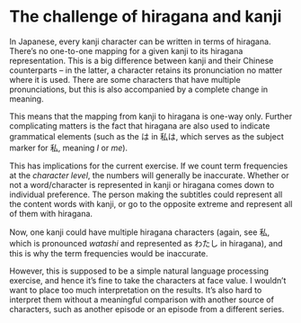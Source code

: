 # The challenge of hiragana and kanji

In Japanese, every kanji character can be written in terms of hiragana. There’s no one-to-one 
mapping for a given kanji to its hiragana representation. This is a big difference between kanji 
and their Chinese counterparts – in the latter, a character retains its pronunciation no matter 
where it is used. There are some characters that have multiple pronunciations, but this is also 
accompanied by a complete change in meaning.

This means that the mapping from kanji to hiragana is one-way only. Further complicating matters 
is the fact that hiragana are also used to indicate grammatical elements (such as the は in 私は, 
which serves as the subject marker for 私, meaning _I_ or _me_).

This has implications for the current exercise. If we count term frequencies at the _character 
level_, the numbers will generally be inaccurate. Whether or not a word/character is represented 
in kanji or hiragana comes down to individual preference. The person making the subtitles could 
represent all the content words with kanji, or go to the opposite extreme and represent all of 
them with hiragana.

Now, one kanji could have multiple hiragana characters (again, see 私, which is pronounced 
_watashi_ and represented as わたし in hiragana), and this is why the term frequencies would be 
inaccurate.

However, this is supposed to be a simple natural language processing exercise, and hence it’s 
fine to take the characters at face value. I wouldn’t want to place too much interpretation on 
the results. It’s also hard to interpret them without a meaningful comparison with another 
source of characters, such as another episode or an episode from a different series.
